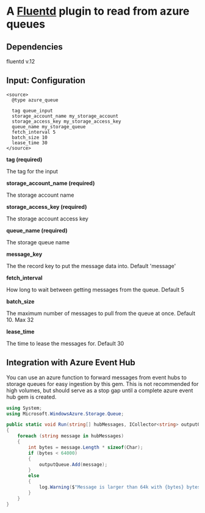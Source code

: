 # A  [Fluentd](http://github.com/fluent/fluentd) plugin to read from azure queues

## Dependencies

fluentd v.12

## Input: Configuration

    <source>
      @type azure_queue

      tag queue_input
      storage_account_name my_storage_account
      storage_access_key my_storage_access_key
      queue_name my_storage_queue
      fetch_interval 5     
      batch_size 10 
      lease_time 30
    </source>

**tag (required)**

The tag for the input

**storage_account_name (required)**

The storage account name

**storage_access_key (required)**

The storage account access key

**queue_name (required)**

The storage queue name

**message_key**

The the record key to put the message data into. Default 'message'

**fetch_interval**

How long to wait between getting messages from the queue. Default 5

**batch_size**

The maximum number of messages to pull from the queue at once. Default 10. Max 32

**lease_time**

The time to lease the messages for. Default 30

## Integration with Azure Event Hub

You can use an azure function to forward messages from event hubs to storage queues for easy ingestion by this gem. This is not recommended for high volumes, but should serve as a stop gap until a complete azure event hub gem is created.

```c#
using System;
using Microsoft.WindowsAzure.Storage.Queue;

public static void Run(string[] hubMessages, ICollector<string> outputQueue, TraceWriter log)
{
    foreach (string message in hubMessages)
    {
        int bytes = message.Length * sizeof(Char);
        if (bytes < 64000)
        {
            outputQueue.Add(message);
        }
        else 
        {
            log.Warning($"Message is larger than 64k with {bytes} bytes. Dropping message");
        }
    }
}
```